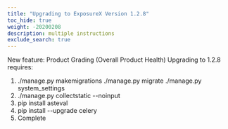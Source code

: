 ```yaml
---
title: "Upgrading to ExposureX Version 1.2.8"
toc_hide: true
weight: -20200208
description: multiple instructions
exclude_search: true
---
```

New feature: Product Grading (Overall Product Health) Upgrading to 1.2.8
requires:

1.  ./manage.py makemigrations ./manage.py migrate ./manage.py
    system\_settings
2.  ./manage.py collectstatic \--noinput
3.  pip install asteval
4.  pip install \--upgrade celery
5.  Complete
